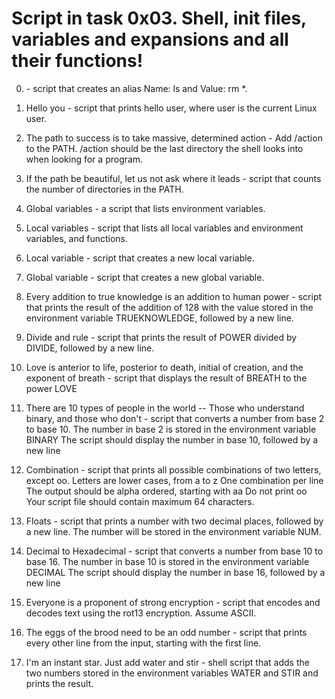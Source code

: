 # Script in task 0x03. Shell, init files, variables and expansions and all their functions!

0. <o> - script that creates an alias Name: ls and Value: rm *.


1. Hello you - script that prints hello user, where user is the current Linux user.


2. The path to success is to take massive, determined action - Add /action to the PATH. /action should be the last directory the shell looks into when looking for a program.


3. If the path be beautiful, let us not ask where it leads - script that counts the number of directories in the PATH.


4. Global variables - a script that lists environment variables.


5. Local variables - script that lists all local variables and environment variables, and functions.


6. Local variable - script that creates a new local variable.


7. Global variable - script that creates a new global variable.


8. Every addition to true knowledge is an addition to human power - script that prints the result of the addition of 128 with the value stored in the environment variable TRUEKNOWLEDGE, followed by a new line.


9. Divide and rule - script that prints the result of POWER divided by DIVIDE, followed by a new line.


10. Love is anterior to life, posterior to death, initial of creation, and the exponent of breath - script that displays the result of BREATH to the power LOVE


11. There are 10 types of people in the world -- Those who understand binary, and those who don't - script that converts a number from base 2 to base 10.
	The number in base 2 is stored in the environment variable BINARY
	The script should display the number in base 10, followed by a new line


12. Combination - script that prints all possible combinations of two letters, except oo.
	Letters are lower cases, from a to z
	One combination per line
	The output should be alpha ordered, starting with aa
	Do not print oo
	Your script file should contain maximum 64 characters.


13. Floats - script that prints a number with two decimal places, followed by a new line.
	The number will be stored in the environment variable NUM.


14. Decimal to Hexadecimal - script that converts a number from base 10 to base 16.
	The number in base 10 is stored in the environment variable DECIMAL
	The script should display the number in base 16, followed by a new line


15. Everyone is a proponent of strong encryption - script that encodes and decodes text using the rot13 encryption. Assume ASCII.


16. The eggs of the brood need to be an odd number - script that prints every other line from the input, starting with the first line.


17. I'm an instant star. Just add water and stir - shell script that adds the two numbers stored in the environment variables WATER and STIR and prints the result.
